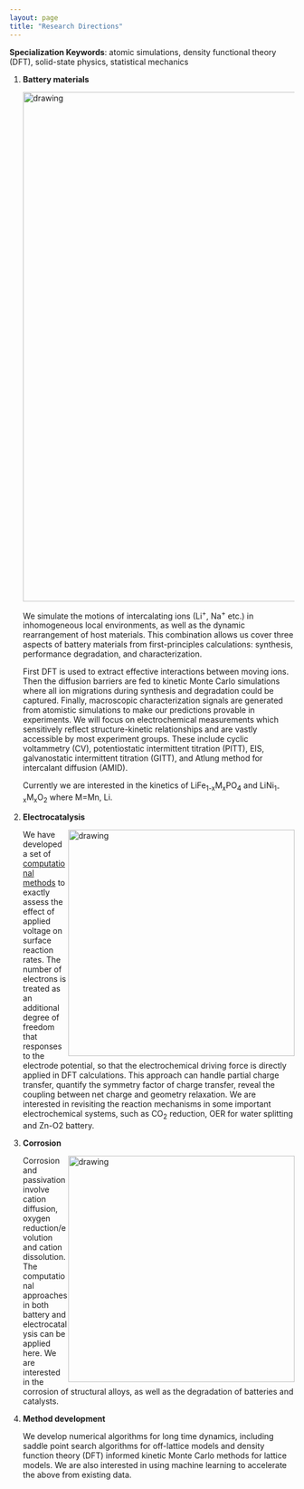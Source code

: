 ```yaml
---
layout: page
title: "Research Directions"
---
```


**Specialization Keywords**: atomic simulations, density functional theory (DFT), solid-state physics, statistical mechanics

1. **Battery materials**

   <img src="{{ site.github.url }}/research/battery.png" alt="drawing"  width="900"/>

   We simulate the motions of intercalating ions (Li<sup>+</sup>, Na<sup>+</sup> etc.) in inhomogeneous local environments, as well as the dynamic rearrangement of host materials. This combination allows us cover three aspects of battery materials from first-principles calculations: synthesis, performance degradation, and characterization. 

   First DFT is used to extract effective interactions between moving ions. Then the diffusion barriers are fed to kinetic Monte Carlo simulations where all ion migrations during synthesis and degradation could be captured. Finally, macroscopic characterization signals are generated from atomistic simulations to make our predictions provable in experiments. We will focus on electrochemical measurements which sensitively reflect structure-kinetic relationships and are vastly accessible by most experiment groups. These include cyclic voltammetry (CV), potentiostatic intermittent titration (PITT), EIS, galvanostatic intermittent titration (GITT), and Atlung method for intercalant diffusion (AMID). 

   Currently we are interested in the kinetics of LiFe<sub>1-x</sub>M<sub>x</sub>PO<sub>4</sub> and LiNi<sub>1-x</sub>M<sub>x</sub>O<sub>2</sub> where M=Mn, Li. 

2. **Electrocatalysis**

   <img src="{{ site.github.url }}/research/eNEB_toc.png" alt="drawing" width="400" style="float: right;" />

   We have developed a set of [computational methods](https://github.com/penghao-xiao/Electrochemical-barrier) to exactly assess the effect of applied voltage on surface reaction rates. The number of electrons is treated as an additional degree of freedom that responses to the electrode potential, so that the electrochemical driving force is directly applied in DFT calculations. This approach can handle partial charge transfer, quantify the symmetry factor of charge transfer, reveal the coupling between net charge and geometry relaxation. We are interested in revisiting the reaction mechanisms in some important electrochemical systems, such as CO<sub>2</sub> reduction, OER for water splitting and Zn-O2 battery.  

3. **Corrosion**

   <img src="{{ site.github.url }}/research/corrosion.png" alt="drawing" width="400" style="float: right;" />

   Corrosion and passivation involve cation diffusion, oxygen reduction/evolution and cation dissolution. The computational approaches in both battery and electrocatalysis can be applied here. We are interested in the corrosion of structural alloys, as well as the degradation of batteries and catalysts. 

4. **Method development**

   We develop numerical algorithms for long time dynamics, including saddle point search algorithms for off-lattice models and density function theory (DFT) informed kinetic Monte Carlo methods for lattice models. We are also interested in using machine learning to accelerate the above from existing data.

